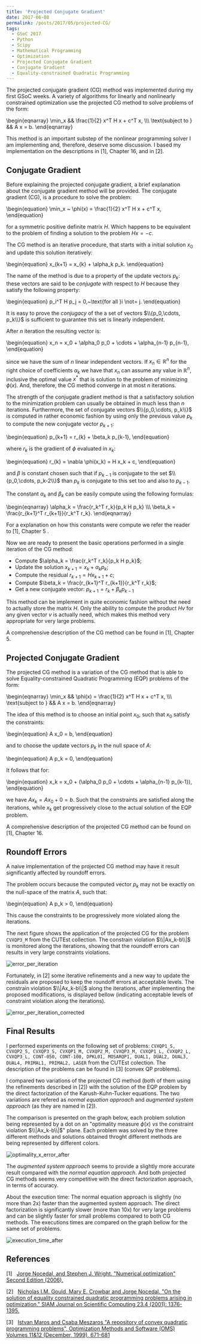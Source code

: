 ```yaml
---
title: 'Projected Conjugate Gradient'
date: 2017-06-08
permalink: /posts/2017/05/projected-CG/
tags:
  - GSoC 2017
  - Python
  - Scipy
  - Mathematical Programming
  - Optimization
  - Projected Conjugate Gradient
  - Conjugate Gradient
  - Equality-constrained Quadratic Programming
---
```


The projected conjugate gradient (CG) method was implemented during my first
GSoC weeks. A variety of algorithms for linearly and nonlinearly constrained
optimization use the projected CG method to solve problems of the form:

\begin{eqnarray}
  \min_x && \frac{1}{2} x^T H x + c^T x, \\\\\\
   \text{subject to } && A x = b.
\end{eqnarray}

This method is an important substep of the nonlinear programming solver
I am implementing and, therefore, deserve some discussion. I based
my implementation on the descriptions in \[1\], Chapter 16,
and in \[2\].

Conjugate Gradient
------------------

Before explaining the projected conjugate gradient, a brief explanation about
the conjugate gradient method will be provided. The conjugate gradient (CG), is a
procedure to solve the problem:

\begin{equation}
  \min_x ~ \phi(x) = \frac{1}{2} x^T H x + c^T x,
\end{equation}

for a symmetric positive definite matrix $H$. Which happens to be equivalent to the problem
of finding a solution to the problem $H x = -c$.

The CG method is an iterative procedure, that starts with a initial solution $x_0$
and update this solution iteratively:

\begin{equation}
  x_{k+1} = x_{k} + \alpha_k p_k.
\end{equation}

The name of the method is due to a property of the update vectors $p_k$: these vectors
are said to be *conjugate* with respect to $H$ because they satisfy the following
property:

\begin{equation}
  p_i^T H p_j = 0,~\text{for all }i \not= j.
\end{equation}

It is easy to prove the *conjugacy* of the a set of vectors
$\\{p_0,\cdots, p_k\\}$ is sufficient to guarantee this set is linearly independent.

After $n$ iteration the resulting vector is:

\begin{equation}
  x_n = x_0 + \alpha_0 p_0 + \cdots + \alpha_{n-1} p_{n-1},
\end{equation}

since we have the sum of $n$ linear independent vectors. If 
$x_n\in \mathbb{R}^n$ for the right choice of coefficients $\alpha_k$
we have that $x_n$ can assume any value in $\mathbb{R}^n$, inclusive 
the optimal value $x^*$ that is solution to the problem of minimizing $\phi(x)$.
And, therefore, the CG method converge in at most $n$ iterations.

The strength of the conjugate gradient method is that
a satisfactory solution to the minimization problem
can usually be obtained in much less than $n$ iterations.
Furthermore, the set of conjugate vectors $\\{p_0,\cdots, p_k\\}$
is computed in rather economic fashion by using only the previous
value $p_{k}$ to compute the new conjugate vector $p_{k+1}$:

\begin{equation}
  p_{k+1} = r_{k} + \beta_k p_{k-1},
\end{equation}

where $r_k$ is the gradient of $\phi$ evaluated in $x_k$:

\begin{equation}
  r_{k} = \nabla \phi(x_k) = H x_k + c,
\end{equation}

and $\beta$ is constant chosen such that if $p_{k-1}$
is conjugate to the set $\\{p_0,\cdots, p_k-2\\}$
than  $p_{k}$ is conjugate to this set too and also to $p_{k-1}$.

The constant $\alpha_k$ and $\beta_k$ can be easily compute using the following
formulas:

\begin{eqnarray}
	\alpha_k = \frac{r_k^T r_k}{p_k H p_k} \\\\\\
    \beta_k = \frac{r_{k+1}^T r_{k+1}}{r_k^T r_k}.
\end{eqnarray}

For a explanation on how this constants were compute we refer the
reader to \[1\], Chapter 5 .

Now we are ready to present the basic operations performed in a single iteration of the CG method:

- Compute $\alpha_k = \frac{r_k^T r_k}{p_k H p_k}$;
- Update the solution $x_{k+1} = x_{k} + \alpha_k p_k$;
- Compute the residual $r_{k+1} = H x_{k+1} + c$;
- Compute $\beta_k = \frac{r_{k+1}^T r_{k+1}}{r_k^T r_k}$;
- Get a new conjugate vector: $p_{k+1} = r_{k} + \beta_k p_{k-1}$

This method can be implement in quite economic fashion without the need to
actually store the matrix $H$. Only the ability to compute the product
$H v$ for any given vector $v$ is actually need, which makes this method very
appropriate for very large problems.

A comprehensive description of the CG method can be found in \[1\], Chapter 5.

Projected Conjugate Gradient
----------------------------

The projected CG method is a variation of the CG method that is 
able to solve Equality-constrained Quadratic
Programming (EQP) problems of the form:

\begin{eqnarray}
  \min_x && \phi(x) =  \frac{1}{2} x^T H x + c^T x, \\\\\\
   \text{subject to } && A x = b.
\end{eqnarray}

The idea of this method is to choose an initial point $x_0$,
such that $x_0$ satisfy the constraints:

\begin{equation}
  A x_0 = b,
\end{equation}

and to choose the update vectors $p_k$ in the null space of 
$A$:

\begin{equation}
  A p_k = 0,
\end{equation}

It follows that for:

\begin{equation}
  x_k = x_0 + (\alpha_0 p_0 + \cdots + \alpha_{n-1} p_{k-1}),
\end{equation}

we have $A x_k = A x_0 + 0 = b$. Such that the constraints are
satisfied along the iterations, while $x_k$ get progressively close
to the actual solution of the EQP problem.

A comprehensive description of the projected CG method can be
found on \[1\], Chapter 16.

Roundoff Errors
---------------

A naive implementation of the projected CG method may have
it result significantly affected by roundoff errors.

The problem occurs because
the computed vector $p_k$ may not be exactly on the null-space
of the matrix $A$, such that:

\begin{equation}
  A p_k > 0,
\end{equation}

This cause the constraints to be  progressively more violated
along the iterations.

The next figure shows the application of the projected CG 
for the problem ``CVXQP3_M`` from the CUTEst collection.
The constrain  violation $\\|Ax_k-b\\|$ is monitored
along the iterations, showing that the roundoff errors 
can results in very large constraints violations.

![error_per_iteration](https://antonior92.github.io/files/error_per_iteration.png)

Fortunately, in \[2\] some iterative refinements
and a new way to update the residuals are proposed to
keep the roundoff errors at acceptable levels. The constrain
violation  $\\|Ax_k-b\\|$ along the iterations, after implementing
the proposed modifications, is displayed bellow
(indicating acceptable levels of constraint violation
along the iterations).

![error_per_iteration_corrected](https://antonior92.github.io/files/error_per_iteration_corrected.png)


Final Results
-------------

I performed experiments on the following set of problems:
``CVXQP1_S, CVXQP2_S, CVXQP3_S, CVXQP1_M, CVXQP2_M, CVXQP3_M,
CVXQP1_L, CVXQP2_L, CVXQP3_L, CONT-050, CONT-100, DPKL01, MOSARQP1,
DUAL1, DUAL2, DUAL3, DUAL4, PRIMAL1, PRIMAL2, LASER`` from
the CUTEst colection.
The description of the problems can be found in \[3\] (convex QP problems).

I compared two variations of the projected CG method (both of them using the
refinements described in \[2\]) with the solution of the EQP
problem by the direct factorization of the Karush-Kuhn-Tucker equations.
The two variations are refered as *normal equation approach*
and *augmented system approach* (as they are named in \[2\]).

The comparison is presented on the graph below, each problem
solution being represented by a dot on an "optimality measure $\phi(x)$ *vs* 
the constraint violation $\\|Ax_k-b\\|$" plane. Each problem was solved
by the three different methods and solutions obtained throght different 
methods are being represented by different colors.

![optimality_x_error_after](https://antonior92.github.io/files/optimality_x_error_after.png)

The *augmented system approach* seems to provide a slightly more accurate
result compared with the *normal equation approach*. And both projected CG methods
seems very competitive with the direct factorization approach, in terms of accuracy.



About the execution time: The normal equation approach is slightly (no more than 2x)
faster than the augmented system approach. The direct factorization is significantly
slower (more than 10x) for very large problems and can be slightly faster for small
problems compared to both CG methods. The executions times are compared on the
graph bellow for the same set of problems.

![execution_time_after](https://antonior92.github.io/files/execution_time_after.png)

References
----------
\[1\]&nbsp;&nbsp;&nbsp;[Jorge Nocedal, and Stephen J. Wright. "Numerical optimization"
Second Edition (2006).][1]

\[2\]&nbsp;&nbsp;&nbsp;[Nicholas I.M. Gould, Mary E. Crowbar and Jorge Nocedal.
"On the solution of equality constrained quadratic programming problems arising
in optimization." SIAM Journal on Scientific Computing 23.4 (2001): 1376-1395.][2]

\[3\]&nbsp;&nbsp;&nbsp;[Istvan Maros and Csaba Meszaros  "A repository of
convex quadratic programming problems",  Optimization Methods and Software (OMS)
Volumes 11&12 (December, 1999), 671-681][3]

[1]: http://www.bioinfo.org.cn/~wangchao/maa/Numerical_Optimization.pdf
[2]: https://pdfs.semanticscholar.org/d959/8c935921efb5c4459fd6c55cf501cd578b45.pdf
[3]: http://www.doc.ic.ac.uk/rr2000/DTR97-6.pdf
